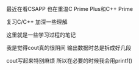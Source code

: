 最近在看CSAPP 也在重温C Prime Plus和C++ Prime

复习C/C++ 加深一些理解

这里就是一些学习过程的笔记

我是觉得cout真的很阴间 输出数据时总是拆成好几段

cout写起来特别麻烦 所以在必要的时候我会用printf()
